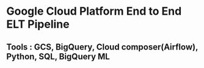 # Google Cloud Platform End to End ELT Pipeline

## Tools : GCS, BigQuery, Cloud composer(Airflow), Python, SQL, BigQuery ML
